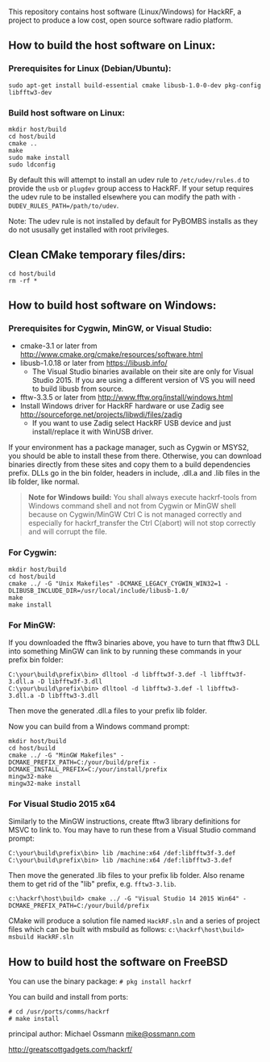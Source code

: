 This repository contains host software (Linux/Windows) for HackRF, a project to
produce a low cost, open source software radio platform.

## How to build the host software on Linux:

### Prerequisites for Linux (Debian/Ubuntu):
`sudo apt-get install build-essential cmake libusb-1.0-0-dev pkg-config libfftw3-dev`

### Build host software on Linux:
```
mkdir host/build
cd host/build
cmake ..
make
sudo make install
sudo ldconfig
```

By default this will attempt to install an udev rule to `/etc/udev/rules.d` to
provide the `usb` or `plugdev` group access to HackRF. If your setup requires
the udev rule to be installed elsewhere you can modify the path with
`-DUDEV_RULES_PATH=/path/to/udev`.

Note: The udev rule is not installed by default for PyBOMBS installs as
they do not ususally get installed with root privileges.

## Clean CMake temporary files/dirs:
```
cd host/build
rm -rf *
```

## How to build host software on Windows:
### Prerequisites for Cygwin, MinGW, or Visual Studio:

* cmake-3.1 or later from http://www.cmake.org/cmake/resources/software.html
* libusb-1.0.18 or later from https://libusb.info/
  * The Visual Studio binaries available on their site are only for Visual Studio 2015.  If you are using a different version of VS you will need to build libusb from source.
* fftw-3.3.5 or later from http://www.fftw.org/install/windows.html
* Install Windows driver for HackRF hardware or use Zadig see http://sourceforge.net/projects/libwdi/files/zadig
  - If you want to use Zadig select HackRF USB device and just install/replace it with WinUSB driver.

If your environment has a package manager, such as Cygwin or MSYS2, you should be able to install these from there.  Otherwise, you can download binaries directly from these sites and copy them to a build dependencies prefix. DLLs go in the bin folder, headers in include, .dll.a and .lib files in the lib folder, like normal.

>**Note for Windows build:**
 You shall always execute hackrf-tools from Windows command shell and not from Cygwin or MinGW shell because on Cygwin/MinGW
 Ctrl C is not managed correctly and especially for hackrf_transfer the Ctrl C(abort) will not stop correctly and will corrupt the file.

### For Cygwin:
```
mkdir host/build
cd host/build
cmake ../ -G "Unix Makefiles" -DCMAKE_LEGACY_CYGWIN_WIN32=1 -DLIBUSB_INCLUDE_DIR=/usr/local/include/libusb-1.0/
make
make install
```

### For MinGW:

If you downloaded the fftw3 binaries above, you have to turn that fftw3 DLL into something MinGW can link to by running these commands in your prefix bin folder:
```
C:\your\build\prefix\bin> dlltool -d libfftw3f-3.def -l libfftw3f-3.dll.a -D libfftw3f-3.dll
C:\your\build\prefix\bin> dlltool -d libfftw3-3.def -l libfftw3-3.dll.a -D libfftw3-3.dll
```

Then move the generated .dll.a files to your prefix lib folder.

Now you can build from a Windows command prompt:
```
mkdir host/build
cd host/build
cmake ../ -G "MinGW Makefiles" -DCMAKE_PREFIX_PATH=C:/your/build/prefix -DCMAKE_INSTALL_PREFIX=C:/your/install/prefix
mingw32-make
mingw32-make install
```

### For Visual Studio 2015 x64

Similarly to the MinGW instructions, create fftw3 library definitions for MSVC to link to.  You may have to run these from a Visual Studio command prompt:
```
C:\your\build\prefix\bin> lib /machine:x64 /def:libfftw3f-3.def
C:\your\build\prefix\bin> lib /machine:x64 /def:libfftw3-3.def
```
Then move the generated .lib files to your prefix lib folder.  Also rename them to get rid of the "lib" prefix, e.g. `fftw3-3.lib`.

```
c:\hackrf\host\build> cmake ../ -G "Visual Studio 14 2015 Win64" -DCMAKE_PREFIX_PATH=C:/your/build/prefix 
```

CMake will produce a solution file named `HackRF.sln` and a series of
project files which can be built with msbuild as follows:
`c:\hackrf\host\build> msbuild HackRF.sln`

## How to build host the software on FreeBSD
You can use the binary package:
`# pkg install hackrf`

You can build and install from ports:
```
# cd /usr/ports/comms/hackrf
# make install
```

principal author: Michael Ossmann <mike@ossmann.com>

http://greatscottgadgets.com/hackrf/
